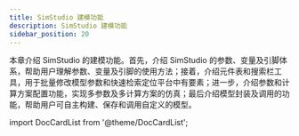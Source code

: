 ```yaml
---
title: SimStudio 建模功能
description: SimStudio 建模功能
sidebar_position: 20
---
```


本章介绍 SimStudio 的建模功能。首先，介绍 SimStudio 的参数、变量及引脚体系，帮助用户理解参数、变量及引脚的使用方法；接着，介绍元件表和搜索栏工具，用于批量修改模型参数和快速检索定位平台中有要素；进一步，介绍参数和计算方案配置功能，实现多参数及多计算方案的仿真；最后介绍模型封装及调用的功能，帮助用户可自主构建、保存和调用自定义的模型。


import DocCardList from '@theme/DocCardList';

<DocCardList />

